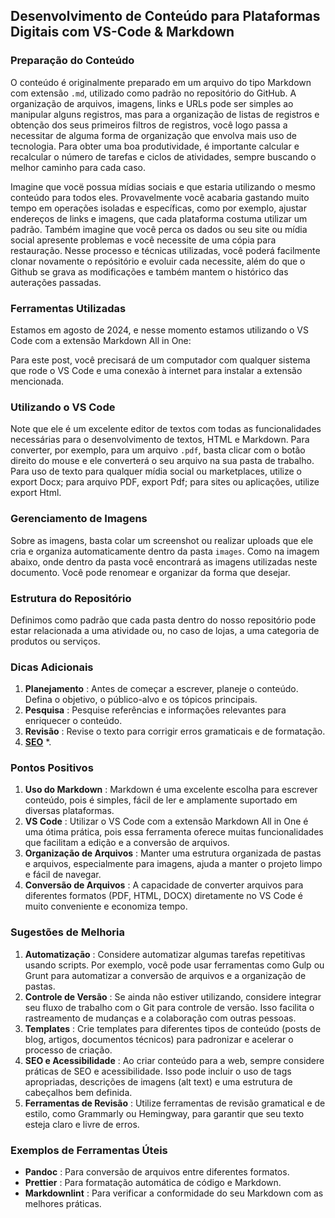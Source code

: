 
## Desenvolvimento de Conteúdo para Plataformas Digitais com VS-Code & Markdown

### Preparação do Conteúdo

O conteúdo é originalmente preparado em um arquivo do tipo Markdown com extensão `.md`, utilizado como padrão no repositório do GitHub. A organização de arquivos, imagens, links e URLs pode ser simples ao manipular alguns registros, mas para a organização de listas de registros e obtenção dos seus primeiros filtros de registros, você logo passa a necessitar de alguma forma de organização que envolva mais uso de tecnologia. Para obter uma boa produtividade, é importante calcular e recalcular o número de tarefas e ciclos de atividades, sempre buscando o melhor caminho para cada caso.

Imagine que vocë possua mídias sociais e que estaria utilizando o mesmo conteúdo para todos eles. Provavelmente você acabaria gastando muito tempo em operações isoladas e específicas, como por exemplo, ajustar endereços de links e imagens, que cada plataforma costuma utilizar um padrão. Também imagine que você perca os dados ou seu site ou mídia social apresente problemas e você necessite de uma cópia para restauração. Nesse processo e técnicas utilizadas, você poderá facilmente clonar novamente o repósitório e evoluir cada necessite, além do que o Github se grava as modificações e também mantem o histórico das auterações passadas.

### Ferramentas Utilizadas

Estamos em agosto de 2024, e nesse momento estamos utilizando o VS Code com a extensão Markdown All in One:

Para este post, você precisará de um computador com qualquer sistema que rode o VS Code e uma conexão à internet para instalar a extensão mencionada.

### Utilizando o VS Code

Note que ele é um excelente editor de textos com todas as funcionalidades necessárias para o desenvolvimento de textos, HTML e Markdown. Para converter, por exemplo, para um arquivo `.pdf`, basta clicar com o botão direito do mouse e ele converterá o seu arquivo na sua pasta de trabalho. Para uso de texto para qualquer mídia social ou marketplaces, utilize o export Docx; para arquivo PDF, export Pdf; para sites ou aplicações, utilize export Html.

### Gerenciamento de Imagens

Sobre as imagens, basta colar um screenshot ou realizar uploads que ele cria e organiza automaticamente dentro da pasta `images`. Como na imagem abaixo, onde dentro da pasta você encontrará as imagens utilizadas neste documento. Você pode renomear e organizar da forma que desejar.

### Estrutura do Repositório

Definimos como padrão que cada pasta dentro do nosso repositório pode estar relacionada a uma atividade ou, no caso de lojas, a uma categoria de produtos ou serviços.

### Dicas Adicionais

1. **Planejamento** : Antes de começar a escrever, planeje o conteúdo. Defina o objetivo, o público-alvo e os tópicos principais.
2. **Pesquisa** : Pesquise referências e informações relevantes para enriquecer o conteúdo.
3. **Revisão** : Revise o texto para corrigir erros gramaticais e de formatação.
4. [ **SEO**](https://www.conversion.com.br/blog/producao-de-conteudo/) *.

### Pontos Positivos

1. **Uso do Markdown** : Markdown é uma excelente escolha para escrever conteúdo, pois é simples, fácil de ler e amplamente suportado em diversas plataformas.
2. **VS Code** : Utilizar o VS Code com a extensão Markdown All in One é uma ótima prática, pois essa ferramenta oferece muitas funcionalidades que facilitam a edição e a conversão de arquivos.
3. **Organização de Arquivos** : Manter uma estrutura organizada de pastas e arquivos, especialmente para imagens, ajuda a manter o projeto limpo e fácil de navegar.
4. **Conversão de Arquivos** : A capacidade de converter arquivos para diferentes formatos (PDF, HTML, DOCX) diretamente no VS Code é muito conveniente e economiza tempo.

### Sugestões de Melhoria

1. **Automatização** : Considere automatizar algumas tarefas repetitivas usando scripts. Por exemplo, você pode usar ferramentas como Gulp ou Grunt para automatizar a conversão de arquivos e a organização de pastas.
2. **Controle de Versão** : Se ainda não estiver utilizando, considere integrar seu fluxo de trabalho com o Git para controle de versão. Isso facilita o rastreamento de mudanças e a colaboração com outras pessoas.
3. **Templates** : Crie templates para diferentes tipos de conteúdo (posts de blog, artigos, documentos técnicos) para padronizar e acelerar o processo de criação.
4. **SEO e Acessibilidade** : Ao criar conteúdo para a web, sempre considere práticas de SEO e acessibilidade. Isso pode incluir o uso de tags apropriadas, descrições de imagens (alt text) e uma estrutura de cabeçalhos bem definida.
5. **Ferramentas de Revisão** : Utilize ferramentas de revisão gramatical e de estilo, como Grammarly ou Hemingway, para garantir que seu texto esteja claro e livre de erros.

### Exemplos de Ferramentas Úteis

* **Pandoc** : Para conversão de arquivos entre diferentes formatos.
* **Prettier** : Para formatação automática de código e Markdown.
* **Markdownlint** : Para verificar a conformidade do seu Markdown com as melhores práticas.

